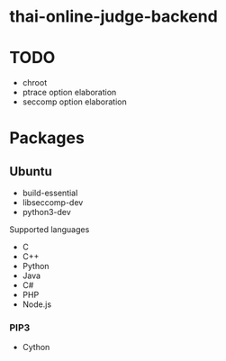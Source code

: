 # thai-online-judge-backend

# TODO
* chroot
* ptrace option elaboration
* seccomp option elaboration

# Packages
## Ubuntu
* build-essential
* libseccomp-dev
* python3-dev

Supported languages
* C
* C++
* Python
* Java
* C#
* PHP
* Node.js

### PIP3
* Cython

